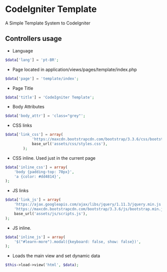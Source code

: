 # CodeIgniter Template

A Simple Template System to CodeIgniter

## Controllers usage

* Language
```php
$data['lang'] = 'pt-BR';
```

* Page located in application/views/pages/template/index.php
```php
$data['page'] = 'template/index';
```

* Page Title
```php
$data['title'] = 'CodeIgniter Template';
```

* Body Attributes
```php
$data['body_attr'] = 'class="grey"';
```
* CSS links
```php
$data['link_css'] = array(
			'https://maxcdn.bootstrapcdn.com/bootstrap/3.3.6/css/bootstrap.min.css',
			base_url('assets/css/styles.css'),
		);
```

* CSS inline. Used just in the current page
```php
$data['inline_css'] = array(
	'body {padding-top: 70px}',			
	'a {color: #dd4814}',
);
```

* JS links
```php
$data['link_js'] = array(
	'https://ajax.googleapis.com/ajax/libs/jquery/1.11.3/jquery.min.js',
	'https://maxcdn.bootstrapcdn.com/bootstrap/3.3.6/js/bootstrap.min.js',			
	base_url('assets/js/scripts.js'),
);
```

* JS inline.
```php
$data['inline_js'] = array(
	'$("#learn-more").modal({keyboard: false, show: false})',
);
```

* Loads the main view and set dynamic data
```php
$this->load->view('html', $data);
```
